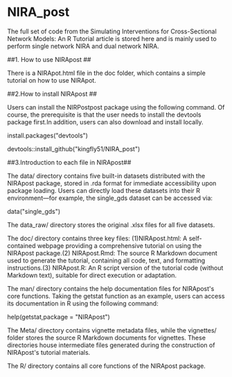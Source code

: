 # NIRA_post
The full set of code from the Simulating Interventions for Cross-Sectional Network Models: An R Tutorial article is stored here and is mainly used to perform single network NIRA and dual network NIRA.


##1. How to use NIRApost ##


There is a NIRApot.html file in the doc folder, which contains a simple tutorial on how to use NIRApot.






##2.How to install NIRApost ##

Users can install the NIRPostpost package using the following command. Of course, the prerequisite is that the user needs to install the devtools package first.In addition, users can also download and install locally.

install.packages("devtools")

devtools::install_github("kingfly51/NIRA_post")




##3.Introduction to each file in NIRApost##

The data/ directory contains five built-in datasets distributed with the NIRApost package, stored in .rda format for immediate accessibility upon package loading. Users can directly load these datasets into their R environment—for example, the single_gds dataset can be accessed via:

data("single_gds")


The data_raw/ directory stores the original .xlsx files for all five datasets.


The doc/ directory contains three key files: (1)NIRApost.html: A self-contained webpage providing a comprehensive tutorial on using the NIRApost package.(2) NIRApost.Rmd: The source R Markdown document used to generate the tutorial, containing all code, text, and formatting instructions.(3) NIRApost.R: An R script version of the tutorial code (without Markdown text), suitable for direct execution or adaptation.


The man/ directory contains the help documentation files for NIRApost's core functions. Taking the getstat function as an example, users can access its documentation in R using the following command:

help(getstat,package = "NIRApost")


The Meta/ directory contains vignette metadata files, while the vignettes/ folder stores the source R Markdown documents for vignettes. These directories house intermediate files generated during the construction of NIRApost's tutorial materials.


The R/ directory contains all core functions of the NIRApost package.

